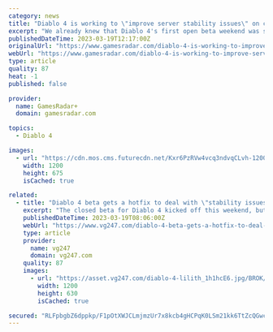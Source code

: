 ```yaml
---
category: news
title: "Diablo 4 is working to \"improve server stability issues\" on console"
excerpt: "We already knew that Diablo 4's first open beta weekend was subjecting players to long queues and connection issues (opens in new tab), and now Blizzard is working on \"improving server stability ..."
publishedDateTime: 2023-03-19T12:17:00Z
originalUrl: "https://www.gamesradar.com/diablo-4-is-working-to-improve-server-stability-issues-on-console/"
webUrl: "https://www.gamesradar.com/diablo-4-is-working-to-improve-server-stability-issues-on-console/"
type: article
quality: 87
heat: -1
published: false

provider:
  name: GamesRadar+
  domain: gamesradar.com

topics:
  - Diablo 4

images:
  - url: "https://cdn.mos.cms.futurecdn.net/Kxr6PzRVw4vcq3ndvqCLvh-1200-80.jpg"
    width: 1200
    height: 675
    isCached: true

related:
  - title: "Diablo 4 beta gets a hotfix to deal with \"stability issues\" on console"
    excerpt: "The closed beta for Diablo 4 kicked off this weekend, but server stability issues have plagued many - thankfully, Blizzard has released a hotfix to help out."
    publishedDateTime: 2023-03-19T08:06:00Z
    webUrl: "https://www.vg247.com/diablo-4-beta-gets-a-hotfix-to-deal-with-stability-issues-on-console"
    type: article
    provider:
      name: vg247
      domain: vg247.com
    quality: 87
    images:
      - url: "https://asset.vg247.com/diablo-4-lilith_1h1hcE6.jpg/BROK/thumbnail/1200x630/diablo-4-lilith_1h1hcE6.jpg"
        width: 1200
        height: 630
        isCached: true

secured: "RLFpbgbZ6dppkp/F1pOtXWJCLmjmzUr7x8kcb4gHCPqK0LSm21kk6TtZcQGwcQV0CS57oKF50N8uF/Nq5d4EoCOfKKQbyySEtEf3f+2CqtJEOvQPke7zHlAKmmHhxzqXn67CutbCFa+EbVpdp+dB/6LchtxulnsG94lzO70F8MPae5uWiCUs9JSnL/fjqXC8cF7c0I3327ruSeHBPlWbHZTk33xjDtqMtVjunN02a0+HClVVnfI+kwYDpjpVuQSDzIpsigQ9GFDNSTSZ2i2SjyTIgMFjKsdREvkfXXyWjL3i3wopy5aTTw1DoVF7MzAvEbq+n9VHt4rRPG44774Em7oXWKTQhF4ije7Bg3tLCzk=;rUFr2Pi8DZNj23f33zdiBA=="
---
```


